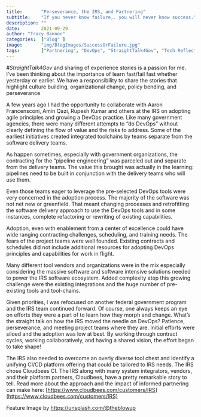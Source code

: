 ```yaml
---
title:       "Perseverance, the IRS, and Partnering"
subtitle:    "If you never know failure,. you will never know success."
description: ""
date:        2021-09-29
author: "Tracy Bannon"
categories:  ["Blog" ]
image:       "img/BlogImages/SuccessOrFailure.jpg"
tags:        ["Partnering", "DevOps", "StraightTalk4Gov", "Tech Reflections"]
---
```

*#StraightTalk4Gov* and sharing of experience stories is a passion for me. I’ve been thinking about the importance of learn fast/fail fast whether yesterday or earlier.   We have a responsibility to share the stories that highlight culture building, organizational change, policy bending, and perseverance

A few years ago I had the opportunity to collaborate with Aaron Francensconi, Amin Qazi, Rupesh Kumar and others at the IRS on adopting agile principles and growing a DevOps practice.  Like many government agencies, there were many different attempts to “do DevOps” without clearly defining the flow of value and the risks to address.  Some of the earliest initiatives created integrated toolchains by teams separate from the software delivery teams.   

As happen sometimes, especially with government organizations, the contracting for the “pipeline engineering” was parceled out and separate from the delivery teams.  The value this brought was actually in the learning:  pipelines need to be built in conjunction with the delivery teams who will use them.

Even those teams eager to leverage the pre-selected DevOps tools were very concerned in the adoption process.  The majority of the software was not net new or greenfield.  That meant changing processes and retrofitting the software delivery approach to use the DevOps tools and in some instances, complete refactoring or rewriting of existing capabilities.  

Adoption, even with enablement from a center of excellence could have wide ranging contracting challenges, scheduling, and training needs.  The fears of the project teams were well founded.  Existing contracts and schedules did not include additional resources for adopting DevOps principles and capabilities for work in flight.   

Many different tool vendors and organizations were in the mix especially considering the massive software and software intensive solutions needed to power the IRS software ecosystem.  Added complexity atop this growing challenge were the existing integrations and the huge number of pre-existing tools and tool-chains.

Given priorities, I was refocused on another federal government program and the IRS team continued forward.  Of course, one always keeps an eye on efforts they were a part of to learn how they morph and change.  What’s the straight talk on how the IRS moved the needle on DevOps?  Patience, perseverance, and meeting project teams where they are.  Initial efforts were siloed and the adoption was low at best.  By working through contract cycles, working collaboratively, and having a shared vision, the effort began to take shape!  

The IRS also needed to overcome an overly diverse tool chest and identify a unifying CI/CD platform offering that could be tailored to IRS needs.  The IRS chose Cloudbees CI.  The IRS along with many system integrators, vendors, and their platform partners, Cloudbees, have a pretty remarkable story to tell.  Read more about the approach and the impact of informed partnering can make here: [https://www.cloudbees.com/customers/IRS](https://www.cloudbees.com/customers/IRS)

Feature Image by https://unsplash.com/@theblowup